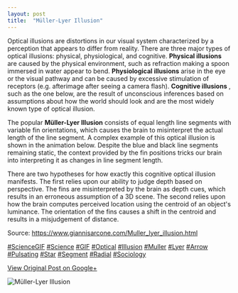 ```yaml
---
layout: post
title:  "Müller-Lyer Illusion"
---
```


Optical illusions are distortions in our visual system characterized by a
perception that appears to differ from reality. There are three major types of
optical illusions: physical, physiological, and cognitive. **Physical
illusions** are caused by the physical environment, such as refraction making
a spoon immersed in water appear to bend. **Physiological illusions** arise in
the eye or the visual pathway and can be caused by excessive stimulation of
receptors (e.g. afterimage after seeing a camera flash). **Cognitive
illusions** , such as the one below, are the result of unconscious inferences
based on assumptions about how the world should look and are the most widely
known type of optical illusion.  
  
The popular **Müller-Lyer Illusion** consists of equal length line segments
with variable fin orientations, which causes the brain to misinterpret the
actual length of the line segment. A complex example of this optical illusion
is shown in the animation below. Despite the blue and black line segments
remaining static, the context provided by the fin positions tricks our brain
into interpreting it as changes in line segment length.  
  
There are two hypotheses for how exactly this cognitive optical illusion
manifests. The first relies upon our ability to judge depth based on
perspective. The fins are misinterpreted by the brain as depth cues, which
results in an erroneous assumption of a 3D scene. The second relies upon how
the brain computes perceived location using the centroid of an object's
luminance. The orientation of the fins causes a shift in the centroid and
results in a misjudgement of distance.  
  
Source: <https://www.giannisarcone.com/Muller_lyer_illusion.html>  
  
[#ScienceGIF](https://plus.google.com/s/%23ScienceGIF/posts)
[#Science](https://plus.google.com/s/%23Science/posts)
[#GIF](https://plus.google.com/s/%23GIF/posts)
[#Optical](https://plus.google.com/s/%23Optical/posts)
[#Illusion](https://plus.google.com/s/%23Illusion/posts)
[#Muller](https://plus.google.com/s/%23Muller/posts)
[#Lyer](https://plus.google.com/s/%23Lyer/posts)
[#Arrow](https://plus.google.com/s/%23Arrow/posts)
[#Pulsating](https://plus.google.com/s/%23Pulsating/posts)
[#Star](https://plus.google.com/s/%23Star/posts)
[#Segment](https://plus.google.com/s/%23Segment/posts)
[#Radial](https://plus.google.com/s/%23Radial/posts)
[#Sociology](https://plus.google.com/s/%23Sociology/posts)  

[View Original Post on Google+](https://plus.google.com/+ColinSullender/posts/7FDB1k3KhkY)

![Müller-Lyer Illusion](/assets/img/2018-03-24-MüllerLyer-Illusion.gif)
